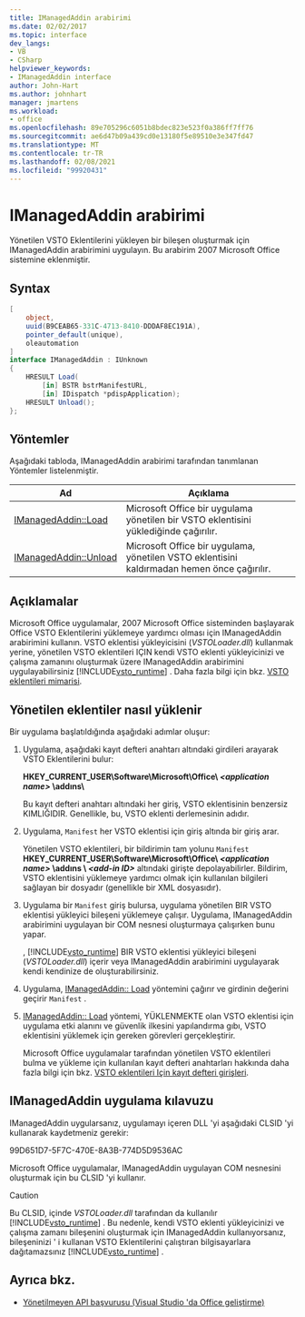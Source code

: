 ```yaml
---
title: IManagedAddin arabirimi
ms.date: 02/02/2017
ms.topic: interface
dev_langs:
- VB
- CSharp
helpviewer_keywords:
- IManagedAddin interface
author: John-Hart
ms.author: johnhart
manager: jmartens
ms.workload:
- office
ms.openlocfilehash: 89e705296c6051b8bdec823e523f0a386ff7ff76
ms.sourcegitcommit: ae6d47b09a439cd0e13180f5e89510e3e347fd47
ms.translationtype: MT
ms.contentlocale: tr-TR
ms.lasthandoff: 02/08/2021
ms.locfileid: "99920431"
---
```

# <a name="imanagedaddin-interface"></a>IManagedAddin arabirimi
  Yönetilen VSTO Eklentilerini yükleyen bir bileşen oluşturmak için IManagedAddin arabirimini uygulayın. Bu arabirim 2007 Microsoft Office sistemine eklenmiştir.

## <a name="syntax"></a>Syntax

```csharp
[
    object,
    uuid(B9CEAB65-331C-4713-8410-DDDAF8EC191A),
    pointer_default(unique),
    oleautomation
]
interface IManagedAddin : IUnknown
{
    HRESULT Load(
        [in] BSTR bstrManifestURL,
        [in] IDispatch *pdispApplication);
    HRESULT Unload();
};
```

## <a name="methods"></a>Yöntemler
 Aşağıdaki tabloda, IManagedAddin arabirimi tarafından tanımlanan Yöntemler listelenmiştir.

|Ad|Açıklama|
|----------|-----------------|
|[IManagedAddin::Load](../vsto/imanagedaddin-load.md)|Microsoft Office bir uygulama yönetilen bir VSTO eklentisini yüklediğinde çağırılır.|
|[IManagedAddin::Unload](../vsto/imanagedaddin-unload.md)|Microsoft Office bir uygulama, yönetilen VSTO eklentisini kaldırmadan hemen önce çağırılır.|

## <a name="remarks"></a>Açıklamalar
 Microsoft Office uygulamalar, 2007 Microsoft Office sisteminden başlayarak Office VSTO Eklentilerini yüklemeye yardımcı olması için IManagedAddin arabirimini kullanın. VSTO eklentisi yükleyicisini (*VSTOLoader.dll*) kullanmak yerine, yönetilen VSTO eklentileri IÇIN kendi VSTO eklenti yükleyicinizi ve çalışma zamanını oluşturmak üzere IManagedAddin arabirimini uygulayabilirsiniz [!INCLUDE[vsto_runtime](../vsto/includes/vsto-runtime-md.md)] . Daha fazla bilgi için bkz. [VSTO eklentileri mimarisi](../vsto/architecture-of-vsto-add-ins.md).

## <a name="how-managed-add-ins-are-loaded"></a>Yönetilen eklentiler nasıl yüklenir
 Bir uygulama başlatıldığında aşağıdaki adımlar oluşur:

1. Uygulama, aşağıdaki kayıt defteri anahtarı altındaki girdileri arayarak VSTO Eklentilerini bulur:

    **HKEY_CURRENT_USER\Software\Microsoft\Office\\ *\<application name>* \addıns\\**

    Bu kayıt defteri anahtarı altındaki her giriş, VSTO eklentisinin benzersiz KIMLIĞIDIR. Genellikle, bu, VSTO eklenti derlemesinin adıdır.

2. Uygulama, `Manifest` her VSTO eklentisi için giriş altında bir giriş arar.

    Yönetilen VSTO eklentileri, bir bildirimin tam yolunu `Manifest` **HKEY_CURRENT_USER\Software\Microsoft\Office\\ _\<application name>_ \addıns \\ _\<add-in ID>_** altındaki girişte depolayabilirler. Bildirim, VSTO eklentisini yüklemeye yardımcı olmak için kullanılan bilgileri sağlayan bir dosyadır (genellikle bir XML dosyasıdır).

3. Uygulama bir `Manifest` giriş bulursa, uygulama yönetilen BIR VSTO eklentisi yükleyici bileşeni yüklemeye çalışır. Uygulama, IManagedAddin arabirimini uygulayan bir COM nesnesi oluşturmaya çalışırken bunu yapar.

    , [!INCLUDE[vsto_runtime](../vsto/includes/vsto-runtime-md.md)] BIR VSTO eklentisi yükleyici bileşeni (*VSTOLoader.dll*) içerir veya IManagedAddin arabirimini uygulayarak kendi kendinize de oluşturabilirsiniz.

4. Uygulama, [IManagedAddin:: Load](../vsto/imanagedaddin-load.md) yöntemini çağırır ve girdinin değerini geçirir `Manifest` .

5. [IManagedAddin:: Load](../vsto/imanagedaddin-load.md) yöntemi, YÜKLENMEKTE olan VSTO eklentisi için uygulama etki alanını ve güvenlik ilkesini yapılandırma gıbı, VSTO eklentisini yüklemek için gereken görevleri gerçekleştirir.

   Microsoft Office uygulamalar tarafından yönetilen VSTO eklentileri bulma ve yükleme için kullanılan kayıt defteri anahtarları hakkında daha fazla bilgi için bkz. [VSTO eklentileri Için kayıt defteri girişleri](../vsto/registry-entries-for-vsto-add-ins.md).

## <a name="guidance-to-implement-imanagedaddin"></a>IManagedAddin uygulama kılavuzu
 IManagedAddin uygularsanız, uygulamayı içeren DLL 'yi aşağıdaki CLSID 'yi kullanarak kaydetmeniz gerekir:

 99D651D7-5F7C-470E-8A3B-774D5D9536AC

 Microsoft Office uygulamalar, IManagedAddin uygulayan COM nesnesini oluşturmak için bu CLSID 'yi kullanır.

> [!CAUTION]
> Bu CLSID, içinde *VSTOLoader.dll* tarafından da kullanılır [!INCLUDE[vsto_runtime](../vsto/includes/vsto-runtime-md.md)] . Bu nedenle, kendi VSTO eklenti yükleyicinizi ve çalışma zamanı bileşenini oluşturmak için IManagedAddin kullanıyorsanız, bileşeninizi ' i kullanan VSTO Eklentilerini çalıştıran bilgisayarlara dağıtamazsınız [!INCLUDE[vsto_runtime](../vsto/includes/vsto-runtime-md.md)] .

## <a name="see-also"></a>Ayrıca bkz.
- [Yönetilmeyen API başvurusu &#40;Visual Studio 'da Office geliştirme&#41;](../vsto/unmanaged-api-reference-office-development-in-visual-studio.md)
